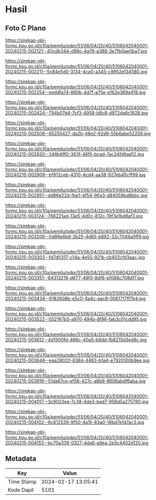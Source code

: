 # Hasil

## Foto C Plano

https://sirekap-obj-formc.kpu.go.id/c10a/pemilu/pdpr/51/06/04/20/40/5106042040001-20240215-002121--40cdb344-d98c-4a78-a388-3e7fb0ae0ba7.jpg

https://sirekap-obj-formc.kpu.go.id/c10a/pemilu/pdpr/51/06/04/20/40/5106042040001-20240215-002211--5c84e5d0-3134-4ca0-a345-c9952e134580.jpg

https://sirekap-obj-formc.kpu.go.id/c10a/pemilu/pdpr/51/06/04/20/40/5106042040001-20240215-002254--eeddfa74-880b-4d7f-a75e-e162e369a418.jpg

https://sirekap-obj-formc.kpu.go.id/c10a/pemilu/pdpr/51/06/04/20/40/5106042040001-20240215-002424--794b07d4-7cf3-4958-b8c8-d972da6c1828.jpg

https://sirekap-obj-formc.kpu.go.id/c10a/pemilu/pdpr/51/06/04/20/40/5106042040001-20240215-002508--65255427-da2b-48e2-92d9-55b6abe52259.jpg

https://sirekap-obj-formc.kpu.go.id/c10a/pemilu/pdpr/51/06/04/20/40/5106042040001-20240215-002820--346b6ff0-363f-48f5-bcad-7ac24fd9ad12.jpg

https://sirekap-obj-formc.kpu.go.id/c10a/pemilu/pdpr/51/06/04/20/40/5106042040001-20240215-002909--bf912ceb-4310-4cd4-aa38-927eb45cff99.jpg

https://sirekap-obj-formc.kpu.go.id/c10a/pemilu/pdpr/51/06/04/20/40/5106042040001-20240215-002951--dd86e22d-fbe1-4f54-96a3-d84059bd8bbc.jpg

https://sirekap-obj-formc.kpu.go.id/c10a/pemilu/pdpr/51/06/04/20/40/5106042040001-20240215-003124--766221ad-13e5-4d0c-812c-19f3e1bd8af3.jpg

https://sirekap-obj-formc.kpu.go.id/c10a/pemilu/pdpr/51/06/04/20/40/5106042040001-20240215-003209--0d89e6b8-2b25-4d65-b892-32c7049a0ff9.jpg

https://sirekap-obj-formc.kpu.go.id/c10a/pemilu/pdpr/51/06/04/20/40/5106042040001-20240215-003303--fd7d0317-c14a-4e55-921b-cb402cfd3aac.jpg

https://sirekap-obj-formc.kpu.go.id/c10a/pemilu/pdpr/51/06/04/20/40/5106042040001-20240215-003351--84313219-d677-49f0-8df8-bf086c708df7.jpg

https://sirekap-obj-formc.kpu.go.id/c10a/pemilu/pdpr/51/06/04/20/40/5106042040001-20240215-003434--6182608b-e5c0-4a4c-aac8-0061717ff7b4.jpg

https://sirekap-obj-formc.kpu.go.id/c10a/pemilu/pdpr/51/06/04/20/40/5106042040001-20240215-003522--052167b5-a970-494b-8f96-fab3c01cdd95.jpg

https://sirekap-obj-formc.kpu.go.id/c10a/pemilu/pdpr/51/06/04/20/40/5106042040001-20240215-003612--4d1900fd-466c-40a5-b9dd-fb8215d3ed8c.jpg

https://sirekap-obj-formc.kpu.go.id/c10a/pemilu/pdpr/51/06/04/20/40/5106042040001-20240215-003648--eaa28020-638d-4463-b1a4-e7920100b9ee.jpg

https://sirekap-obj-formc.kpu.go.id/c10a/pemilu/pdpr/51/06/04/20/40/5106042040001-20240215-003919--51da67ce-ef58-427c-a8b9-8606abdf6aba.jpg

https://sirekap-obj-formc.kpu.go.id/c10a/pemilu/pdpr/51/06/04/20/40/5106042040001-20240215-004017--3c9023ea-7c38-4de3-bed7-958d5a275790.jpg

https://sirekap-obj-formc.kpu.go.id/c10a/pemilu/pdpr/51/06/04/20/40/5106042040001-20240215-004102--6c612539-9f50-4a15-83a0-16bd7e1d7ac3.jpg

https://sirekap-obj-formc.kpu.go.id/c10a/pemilu/pdpr/51/06/04/20/40/5106042040001-20240215-004153--bc70a339-0327-4da6-a9ea-2e5c4402d120.jpg


## Metadata

| Key        | Value               |
| ---------- | ------------------- |
| Time Stamp | 2024-02-17 13:05:41 |
| Kode Dapil | 5101                |



